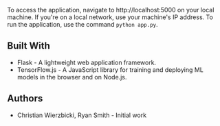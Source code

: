 To access the application, navigate to http://localhost:5000 on your local machine. If you're on a local network, use your machine's IP address.
To run the application, use the command `python app.py`.

## Built With

- Flask - A lightweight web application framework.
- TensorFlow.js - A JavaScript library for training and deploying ML models in the browser and on Node.js.

## Authors

- Christian Wierzbicki, Ryan Smith - Initial work
